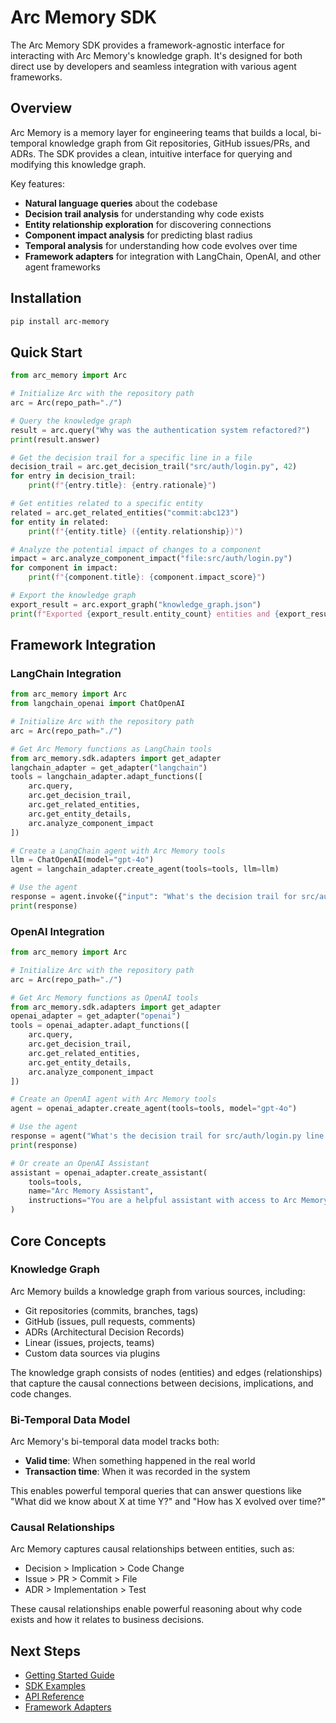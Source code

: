 # Arc Memory SDK

The Arc Memory SDK provides a framework-agnostic interface for interacting with Arc Memory's knowledge graph. It's designed for both direct use by developers and seamless integration with various agent frameworks.

## Overview

Arc Memory is a memory layer for engineering teams that builds a local, bi-temporal knowledge graph from Git repositories, GitHub issues/PRs, and ADRs. The SDK provides a clean, intuitive interface for querying and modifying this knowledge graph.

Key features:
- **Natural language queries** about the codebase
- **Decision trail analysis** for understanding why code exists
- **Entity relationship exploration** for discovering connections
- **Component impact analysis** for predicting blast radius
- **Temporal analysis** for understanding how code evolves over time
- **Framework adapters** for integration with LangChain, OpenAI, and other agent frameworks

## Installation

```bash
pip install arc-memory
```

## Quick Start

```python
from arc_memory import Arc

# Initialize Arc with the repository path
arc = Arc(repo_path="./")

# Query the knowledge graph
result = arc.query("Why was the authentication system refactored?")
print(result.answer)

# Get the decision trail for a specific line in a file
decision_trail = arc.get_decision_trail("src/auth/login.py", 42)
for entry in decision_trail:
    print(f"{entry.title}: {entry.rationale}")

# Get entities related to a specific entity
related = arc.get_related_entities("commit:abc123")
for entity in related:
    print(f"{entity.title} ({entity.relationship})")

# Analyze the potential impact of changes to a component
impact = arc.analyze_component_impact("file:src/auth/login.py")
for component in impact:
    print(f"{component.title}: {component.impact_score}")

# Export the knowledge graph
export_result = arc.export_graph("knowledge_graph.json")
print(f"Exported {export_result.entity_count} entities and {export_result.relationship_count} relationships")
```

## Framework Integration

### LangChain Integration

```python
from arc_memory import Arc
from langchain_openai import ChatOpenAI

# Initialize Arc with the repository path
arc = Arc(repo_path="./")

# Get Arc Memory functions as LangChain tools
from arc_memory.sdk.adapters import get_adapter
langchain_adapter = get_adapter("langchain")
tools = langchain_adapter.adapt_functions([
    arc.query,
    arc.get_decision_trail,
    arc.get_related_entities,
    arc.get_entity_details,
    arc.analyze_component_impact
])

# Create a LangChain agent with Arc Memory tools
llm = ChatOpenAI(model="gpt-4o")
agent = langchain_adapter.create_agent(tools=tools, llm=llm)

# Use the agent
response = agent.invoke({"input": "What's the decision trail for src/auth/login.py line 42?"})
print(response)
```

### OpenAI Integration

```python
from arc_memory import Arc

# Initialize Arc with the repository path
arc = Arc(repo_path="./")

# Get Arc Memory functions as OpenAI tools
from arc_memory.sdk.adapters import get_adapter
openai_adapter = get_adapter("openai")
tools = openai_adapter.adapt_functions([
    arc.query,
    arc.get_decision_trail,
    arc.get_related_entities,
    arc.get_entity_details,
    arc.analyze_component_impact
])

# Create an OpenAI agent with Arc Memory tools
agent = openai_adapter.create_agent(tools=tools, model="gpt-4o")

# Use the agent
response = agent("What's the decision trail for src/auth/login.py line 42?")
print(response)

# Or create an OpenAI Assistant
assistant = openai_adapter.create_assistant(
    tools=tools,
    name="Arc Memory Assistant",
    instructions="You are a helpful assistant with access to Arc Memory."
)
```

## Core Concepts

### Knowledge Graph

Arc Memory builds a knowledge graph from various sources, including:
- Git repositories (commits, branches, tags)
- GitHub (issues, pull requests, comments)
- ADRs (Architectural Decision Records)
- Linear (issues, projects, teams)
- Custom data sources via plugins

The knowledge graph consists of nodes (entities) and edges (relationships) that capture the causal connections between decisions, implications, and code changes.

### Bi-Temporal Data Model

Arc Memory's bi-temporal data model tracks both:
- **Valid time**: When something happened in the real world
- **Transaction time**: When it was recorded in the system

This enables powerful temporal queries that can answer questions like "What did we know about X at time Y?" and "How has X evolved over time?"

### Causal Relationships

Arc Memory captures causal relationships between entities, such as:
- Decision > Implication > Code Change
- Issue > PR > Commit > File
- ADR > Implementation > Test

These causal relationships enable powerful reasoning about why code exists and how it relates to business decisions.

## Next Steps

- [Getting Started Guide](../getting_started.md)
- [SDK Examples](../examples/sdk_examples.md)
- [API Reference](./api_reference.md)
- [Framework Adapters](./adapters.md)
